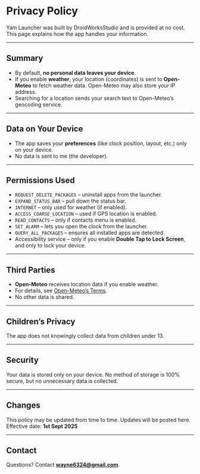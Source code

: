# Privacy Policy

Yam Launcher was built by DroidWorksStudio and is provided at no cost. This page explains how the app handles your information.

---

## Summary
- By default, **no personal data leaves your device**.
- If you enable **weather**, your location (coordinates) is sent to **Open-Meteo** to fetch weather data. Open-Meteo may also store your IP address.
- Searching for a location sends your search text to Open-Meteo’s geocoding service.

---

## Data on Your Device
- The app saves your **preferences** (like clock position, layout, etc.) only on your device.
- No data is sent to me (the developer).

---

## Permissions Used
- `REQUEST_DELETE_PACKAGES` – uninstall apps from the launcher.
- `EXPAND_STATUS_BAR` – pull down the status bar.
- `INTERNET` – only used for weather (if enabled).
- `ACCESS_COARSE_LOCATION` – used if GPS location is enabled.
- `READ_CONTACTS` – only if contacts menu is enabled.
- `SET_ALARM` – lets you open the clock from the launcher.
- `QUERY_ALL_PACKAGES` – ensures all installed apps are detected.
- Accessibility service – only if you enable **Double Tap to Lock Screen**, and only to lock your device.

---

## Third Parties
- **Open-Meteo** receives location data if you enable weather.
- For details, see [Open-Meteo’s Terms](https://open-meteo.com/en/terms).
- No other data is shared.

---

## Children’s Privacy
The app does not knowingly collect data from children under 13.

---

## Security
Your data is stored only on your device. No method of storage is 100% secure, but no unnecessary data is collected.

---

## Changes
This policy may be updated from time to time. Updates will be posted here.  
Effective date: **1st Sept 2025**

---

## Contact
Questions? Contact **wayne6324@gmail.com**.
